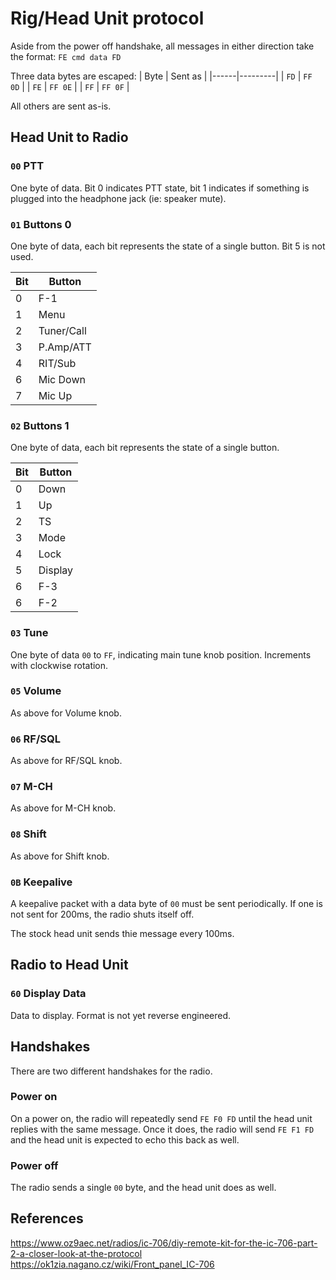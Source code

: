 # Rig/Head Unit protocol

Aside from the power off handshake, all messages in either direction take the format: `FE cmd data FD`

Three data bytes are escaped:
| Byte | Sent as |
|------|---------|
| `FD` | `FF 0D` |
| `FE` | `FF 0E` |
| `FF` | `FF 0F` |

All others are sent as-is.

## Head Unit to Radio

### `00` PTT

One byte of data.  Bit 0 indicates PTT state, bit 1 indicates if something is plugged into the headphone jack (ie: speaker mute).

### `01` Buttons 0

One byte of data, each bit represents the state of a single button.  Bit 5 is not used.

| Bit | Button     |
|-----|------------|
| 0   | F-1        |
| 1   | Menu       |
| 2   | Tuner/Call |
| 3   | P.Amp/ATT  |
| 4   | RIT/Sub    |
| 6   | Mic Down   |
| 7   | Mic Up     |

### `02` Buttons 1

One byte of data, each bit represents the state of a single button.

| Bit | Button  |
|-----|---------|
| 0   | Down    |
| 1   | Up      |
| 2   | TS      |
| 3   | Mode    |
| 4   | Lock    |
| 5   | Display |
| 6   | F-3     |
| 6   | F-2     |

### `03` Tune

One byte of data `00` to `FF`, indicating main tune knob position.  Increments with clockwise rotation.

### `05` Volume

As above for Volume knob.

### `06` RF/SQL

As above for RF/SQL knob.

### `07` M-CH

As above for M-CH knob.

### `08` Shift

As above for Shift knob.

### `0B` Keepalive

A keepalive packet with a data byte of `00` must be sent periodically.
If one is not sent for 200ms, the radio shuts itself off.

The stock head unit sends thie message every 100ms.

## Radio to Head Unit

### `60` Display Data

Data to display.  Format is not yet reverse engineered.

## Handshakes

There are two different handshakes for the radio.

### Power on

On a power on, the radio will repeatedly send `FE F0 FD` until the head unit replies with the same message.  Once it does, the radio will send `FE F1 FD` and the head unit is expected to echo this back as well.

### Power off

The radio sends a single `00` byte, and the head unit does as well.

## References

https://www.oz9aec.net/radios/ic-706/diy-remote-kit-for-the-ic-706-part-2-a-closer-look-at-the-protocol
https://ok1zia.nagano.cz/wiki/Front_panel_IC-706
